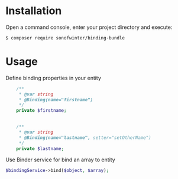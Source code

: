 Installation
============


Open a command console, enter your project directory and execute:

```bash
$ composer require sonofwinter/binding-bundle
```

Usage
=====

Define binding properties in your entity


```php
    /**
     * @var string
     * @Binding(name="firstname")
     */
    private $firstname;
    

    /**
     * @var string
     * @Binding(name="lastname", setter="setOtherName")
     */
    private $lastname;
```

Use Binder service for bind an array to entity

```php
$bindingService->bind($object, $array);
```

